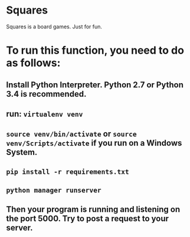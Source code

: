 # Squares
Squares is a board games. Just for fun.

# To run this function, you need to do as follows:

## Install Python Interpreter. Python 2.7 or Python 3.4 is recommended.
## run: `virtualenv venv`
## `source venv/bin/activate` or `source venv/Scripts/activate` if you run on a Windows System.
## `pip install -r requirements.txt`
## `python manager runserver`
## Then your program is running and listening on the port 5000. Try to post a request to your server.
